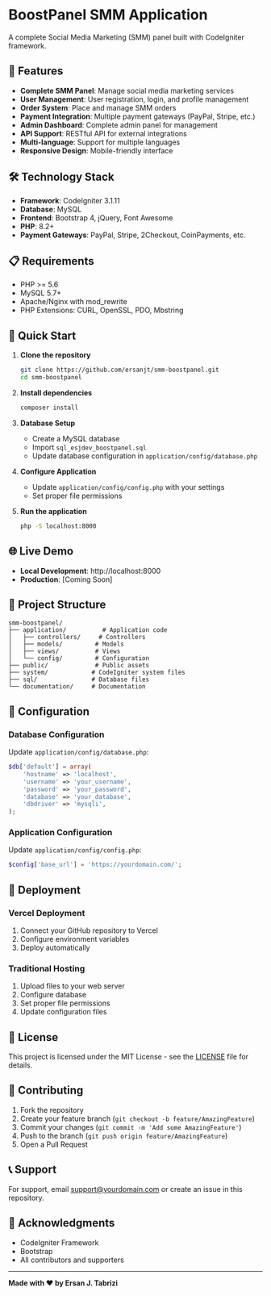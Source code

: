# BoostPanel SMM Application

A complete Social Media Marketing (SMM) panel built with CodeIgniter framework.

## 🚀 Features

- **Complete SMM Panel**: Manage social media marketing services
- **User Management**: User registration, login, and profile management
- **Order System**: Place and manage SMM orders
- **Payment Integration**: Multiple payment gateways (PayPal, Stripe, etc.)
- **Admin Dashboard**: Complete admin panel for management
- **API Support**: RESTful API for external integrations
- **Multi-language**: Support for multiple languages
- **Responsive Design**: Mobile-friendly interface

## 🛠 Technology Stack

- **Framework**: CodeIgniter 3.1.11
- **Database**: MySQL
- **Frontend**: Bootstrap 4, jQuery, Font Awesome
- **PHP**: 8.2+
- **Payment Gateways**: PayPal, Stripe, 2Checkout, CoinPayments, etc.

## 📋 Requirements

- PHP >= 5.6
- MySQL 5.7+
- Apache/Nginx with mod_rewrite
- PHP Extensions: CURL, OpenSSL, PDO, Mbstring

## 🚀 Quick Start

1. **Clone the repository**
   ```bash
   git clone https://github.com/ersanjt/smm-boostpanel.git
   cd smm-boostpanel
   ```

2. **Install dependencies**
   ```bash
   composer install
   ```

3. **Database Setup**
   - Create a MySQL database
   - Import `sql_esjdev_boostpanel.sql`
   - Update database configuration in `application/config/database.php`

4. **Configure Application**
   - Update `application/config/config.php` with your settings
   - Set proper file permissions

5. **Run the application**
   ```bash
   php -S localhost:8000
   ```

## 🌐 Live Demo

- **Local Development**: http://localhost:8000
- **Production**: [Coming Soon]

## 📁 Project Structure

```
smm-boostpanel/
├── application/          # Application code
│   ├── controllers/     # Controllers
│   ├── models/         # Models
│   ├── views/          # Views
│   └── config/         # Configuration
├── public/             # Public assets
├── system/            # CodeIgniter system files
├── sql/               # Database files
└── documentation/     # Documentation
```

## 🔧 Configuration

### Database Configuration
Update `application/config/database.php`:
```php
$db['default'] = array(
    'hostname' => 'localhost',
    'username' => 'your_username',
    'password' => 'your_password',
    'database' => 'your_database',
    'dbdriver' => 'mysqli',
);
```

### Application Configuration
Update `application/config/config.php`:
```php
$config['base_url'] = 'https://yourdomain.com/';
```

## 🚀 Deployment

### Vercel Deployment
1. Connect your GitHub repository to Vercel
2. Configure environment variables
3. Deploy automatically

### Traditional Hosting
1. Upload files to your web server
2. Configure database
3. Set proper file permissions
4. Update configuration files

## 📝 License

This project is licensed under the MIT License - see the [LICENSE](LICENSE) file for details.

## 🤝 Contributing

1. Fork the repository
2. Create your feature branch (`git checkout -b feature/AmazingFeature`)
3. Commit your changes (`git commit -m 'Add some AmazingFeature'`)
4. Push to the branch (`git push origin feature/AmazingFeature`)
5. Open a Pull Request

## 📞 Support

For support, email support@yourdomain.com or create an issue in this repository.

## 🙏 Acknowledgments

- CodeIgniter Framework
- Bootstrap
- All contributors and supporters

---

**Made with ❤️ by Ersan J. Tabrizi**